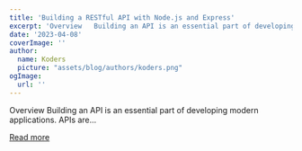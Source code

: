 ```yaml
---
title: 'Building a RESTful API with Node.js and Express'
excerpt: 'Overview   Building an API is an essential part of developing modern applications. APIs are...'
date: '2023-04-08'
coverImage: ''
author:
  name: Koders
  picture: "assets/blog/authors/koders.png"
ogImage:
  url: ''
---
```


Overview   Building an API is an essential part of developing modern applications. APIs are...

[Read more](https://dev.to/kingsley/building-a-restful-api-with-nodejs-and-express-2pp8)
